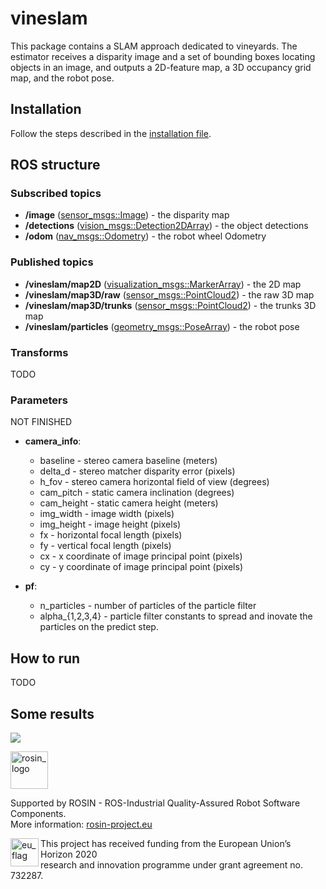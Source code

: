 # vineslam

This package contains a SLAM approach dedicated to vineyards.
The estimator receives a disparity image and a set of bounding boxes locating objects in
an image, and outputs a 2D-feature map, a 3D occupancy grid map, and the robot pose.

## Installation

Follow the steps described in the [installation file](installation.md).

## ROS structure

### Subscribed topics

* **/image** ([sensor_msgs::Image](http://docs.ros.org/api/sensor_msgs/html/msg/Image.html)) - the disparity map
* **/detections**
  ([vision_msgs::Detection2DArray](http://docs.ros.org/api/vision_msgs/html/msg/Detection2DArray.html)) - the object detections
* **/odom**
  ([nav_msgs::Odometry](http://docs.ros.org/melodic/api/nav_msgs/html/msg/Odometry.html)) - the robot wheel Odometry

### Published topics

* **/vineslam/map2D**
  ([visualization_msgs::MarkerArray](http://docs.ros.org/melodic/api/visualization_msgs/html/msg/MarkerArray.html)) - the 2D map
* **/vineslam/map3D/raw**
  ([sensor_msgs::PointCloud2](http://docs.ros.org/melodic/api/sensor_msgs/html/msg/PointCloud2.html)) - the raw 3D map
* **/vineslam/map3D/trunks**
  ([sensor_msgs::PointCloud2](http://docs.ros.org/melodic/api/sensor_msgs/html/msg/PointCloud2.html)) - the trunks 3D map
* **/vineslam/particles**
  ([geometry_msgs::PoseArray](http://docs.ros.org/melodic/api/geometry_msgs/html/msg/PoseArray.html)) - the robot pose

### Transforms

TODO

### Parameters

NOT FINISHED

* **camera_info**:
  * baseline - stereo camera baseline (meters)
  * delta_d - stereo matcher disparity error (pixels)
  * h_fov - stereo camera horizontal field of view (degrees)
  * cam_pitch - static camera inclination (degrees)
  * cam_height - static camera height (meters)
  * img_width - image width (pixels)
  * img_height - image height (pixels)
  * fx - horizontal focal length (pixels)
  * fy - vertical focal length (pixels)
  * cx - x coordinate of image principal point (pixels)
  * cy - y coordinate of image principal point (pixels)

* **pf**:
  * n_particles - number of particles of the particle filter
  * alpha_{1,2,3,4} - particle filter constants to spread and inovate the particles on the
    predict step.

## How to run

TODO

## Some results

![](./docs/res1.gif)


<a href="http://rosin-project.eu">
  <img src="http://rosin-project.eu/wp-content/uploads/rosin_ack_logo_wide.png" 
       alt="rosin_logo" height="60" >
</a>

Supported by ROSIN - ROS-Industrial Quality-Assured Robot Software Components.  
More information: <a href="http://rosin-project.eu">rosin-project.eu</a>

<img src="http://rosin-project.eu/wp-content/uploads/rosin_eu_flag.jpg" 
     alt="eu_flag" height="45" align="left" >  

This project has received funding from the European Union’s Horizon 2020  
research and innovation programme under grant agreement no. 732287. 
